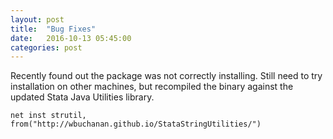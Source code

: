 ```yaml
---
layout: post
title:  "Bug Fixes"
date:   2016-10-13 05:45:00
categories: post
---
```


Recently found out the package was not correctly installing.  Still need to try installation on other machines, but recompiled the binary against the updated Stata Java Utilities library.

```
net inst strutil, from("http://wbuchanan.github.io/StataStringUtilities/")
```


